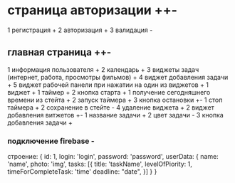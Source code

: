 # страница авторизации ++-
1 регистрация +
2 авторизация +
3 валидация -

## главная страница ++-
1 информация пользователя +
2 календарь +
3 виджеты задач (интернет, работа, просмотры фильмов) +
4 виджет добавления задачи +
5 виджет рабочей панели при нажатии на один из виджетов +
    1 виджет +
        1 таймер +
        2 кнопка старта +
            1 получение сегодняшнего времени из стейта +
            2 запуск таймера +
        3 кнопка остановки +-
            1 стоп таймера +
            2 сохранение в стейте -
        4 удаление виджета +
    2 виджет добавления витжетов +-
        1 название задачи +
        2 цвет задачи -
        3 кнопка добавления задачи +

### подключение firebase -
строение:
{
    id: 1,
    login: 'login',
    password: 'password',
    userData: {
        name: 'name',
        photo: 'img',
        tasks: [{
            title: 'taskName',
            levelOfPiority: 1,
            timeForCompleteTask: 'time'
            deadline: "date",
        }]
    }
}